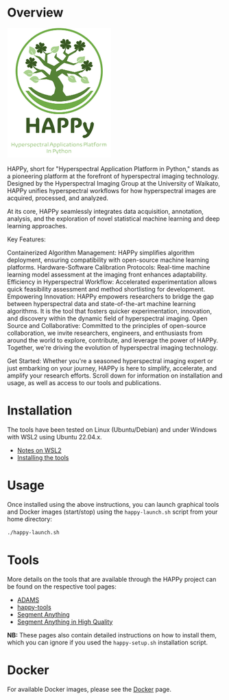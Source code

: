 # Overview

![HAPPy logo](img/logo.png)

HAPPy, short for "Hyperspectral Application Platform in Python," stands as a pioneering platform at the forefront of hyperspectral imaging technology. Designed by the Hyperspectral Imaging Group at the University of Waikato, HAPPy unifies hyperspectral workflows for how hyperspectral images are acquired, processed, and analyzed.

At its core, HAPPy seamlessly integrates data acquisition, annotation, analysis, and the exploration of novel statistical machine learning and deep learning approaches. 

Key Features:

Containerized Algorithm Management: HAPPy simplifies algorithm deployment, ensuring compatibility with open-source machine learning platforms.
Hardware-Software Calibration Protocols: Real-time machine learning model assessment at the imaging front enhances adaptability.
Efficiency in Hyperspectral Workflow: Accelerated experimentation allows quick feasibility assessment and method shortlisting for development.
Empowering Innovation: HAPPy empowers researchers to bridge the gap between hyperspectral data and state-of-the-art machine learning algorithms. It is the tool that fosters quicker experimentation, innovation, and discovery within the dynamic field of hyperspectral imaging.
Open Source and Collaborative: Committed to the principles of open-source collaboration, we invite researchers, engineers, and enthusiasts from around the world to explore, contribute, and leverage the power of HAPPy. Together, we're driving the evolution of hyperspectral imaging technology.

Get Started:
Whether you're a seasoned hyperspectral imaging expert or just embarking on your journey, HAPPy is here to simplify, accelerate, and amplify your research efforts. Scroll down for information on installation and usage, as well as access to our tools and publications.

# Installation

The tools have been tested on Linux (Ubuntu/Debian) and under Windows with 
WSL2 using Ubuntu 22.04.x.

* [Notes on WSL2](wsl2.md)
* [Installing the tools](installation.md)

# Usage

Once installed using the above instructions, you can launch graphical tools
and Docker images (start/stop) using the `happy-launch.sh` script from your 
home directory:

```bash
./happy-launch.sh
```

# Tools

More details on the tools that are available through the HAPPy project can
be found on the respective tool pages:

* [ADAMS](adams.md)
* [happy-tools](happy_tools/index.md)
* [Segment Anything](sam.md)
* [Segment Anything in High Quality](sam-hq.md)

**NB:** These pages also contain detailed instructions on how to install them, 
which you can ignore if you used the `happy-setup.sh` installation script.


# Docker

For available Docker images, please see the [Docker](docker.md) page.
